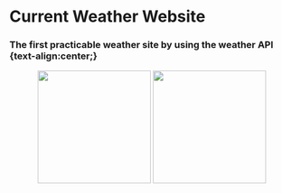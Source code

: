 # Current Weather Website

### The first practicable weather site by using the weather API {text-align:center;}
<p align="center">
<img src="https://www.fstyle67.com/Fstyle67/m14_img/01.png" height="200px"{ padding: 10px;}>
<img src="https://www.fstyle67.com/Fstyle67/m14_img/02.png" height="200px"{ padding: 10px;}> 
</p>
